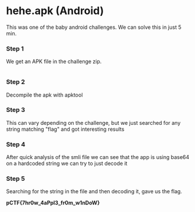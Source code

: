 # hehe.apk (Android)

This was one of the baby android challenges. We can solve this in just 5 min.

### Step 1
We get an APK file in the challenge zip.

![]()

### Step 2 

Decompile the apk with apktool



###  Step 3
This can vary depending on the challenge, but we just searched for any string matching "flag" and got interesting results



### Step 4

After quick analysis of the smli file we can see that the app is using base64 on a hardcoded string we can try to just decode it


### Step 5 

Searching for the string in the file and then decoding it, gave us the flag.


**pCTF{7hr0w_4aPpl3_fr0m_w1nDoW}**
